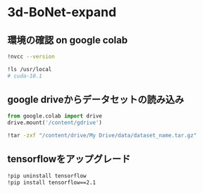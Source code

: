 # 3d-BoNet-expand

## 環境の確認 on google colab

```bash
!nvcc --version

!ls /usr/local
# cuda-10.1
```

## google driveからデータセットの読み込み

```python
from google.colab import drive
drive.mount('/content/gdrive')
```

```bash
!tar -zxf "/content/drive/My Drive/data/dataset_name.tar.gz"
```

## tensorflowをアップグレード

```bash
!pip uninstall tensorflow
!pip install tensorflow==2.1
```